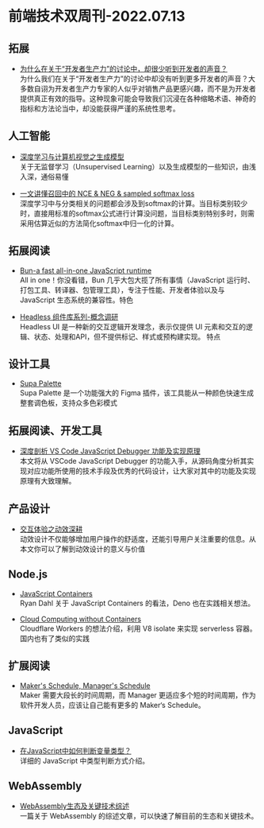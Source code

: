 # 前端技术双周刊-2022.07.13

## 拓展
- [为什么在关于“开发者生产力”的讨论中，却很少听到开发者的声音？](https://mp.weixin.qq.com/s/oDmSbtXV4-IN_GLmeVzlpg)
<br>为什么我们在关于“开发者生产力”的讨论中却没有听到更多开发者的声音？大多数自诩为开发者生产力专家的人似乎对销售产品更感兴趣，而不是为开发者提供真正有效的指导。这种现象可能会导致我们沉浸在各种缩略术语、神奇的指标和方法论当中，却没能获得严谨的系统性思考。

## 人工智能
- [深度学习与计算机视觉之生成模型](https://juejin.cn/post/7108920153533841445)
<br>关于无监督学习（Unsupervised Learning）以及生成模型的一些知识，由浅入深，通俗易懂

- [一文讲懂召回中的 NCE & NEG & sampled softmax loss](https://juejin.cn/post/7118761109741862926)
<br>深度学习中与分类相关的问题都会涉及到softmax的计算。当目标类别较少时，直接用标准的softmax公式进行计算没问题，当目标类别特别多时，则需采用估算近似的方法简化softmax中归一化的计算。

## 拓展阅读
- [Bun-a fast all-in-one JavaScript runtime](https://bun.sh/)
<br>All in one！你没看错，Bun 几乎大包大揽了所有事情（JavaScript 运行时、打包工具、转译器、包管理工具），专注于性能、开发者体验以及与 JavaScript 生态系统的兼容性。特色

- [Headless 组件库系列-概念调研](https://zhuanlan.zhihu.com/p/537385085)
<br>Headless UI 是一种新的交互逻辑开发理念，表示仅提供 UI 元素和交互的逻辑、状态、处理和API，但不提供标记、样式或预构建实现。 特点

## 设计工具
- [Supa Palette](https://www.supa-palette.com/)
<br>Supa Palette 是一个功能强大的 Figma 插件，该工具能从一种颜色快速生成整套调色板，支持众多色彩模式

## 拓展阅读、开发工具
- [深度剖析 VS Code JavaScript Debugger 功能及实现原理](https://mp.weixin.qq.com/s/9FoyLqROYXaTjivbF4KUlg)
<br>本文将从 VSCode JavaScript  Debugger  的功能入手，从源码角度分析其实现对应功能所使用的技术手段及优秀的代码设计，让大家对其中的功能及实现原理有大致理解。

## 产品设计
- [交互体验之动效深耕](https://www.zhisheji.com/jiaocheng/1557661.html)
<br>动效设计不仅能够增加用户操作的舒适度，还能引导用户关注重要的信息。从本文你可以了解到动效设计的意义与价值

## Node.js
- [JavaScript Containers](https://tinyclouds.org/javascript_containers)
<br>Ryan Dahl 关于 JavaScript Containers 的看法，Deno 也在实践相关想法。

- [Cloud Computing without Containers](https://blog.cloudflare.com/cloud-computing-without-containers/)
<br>Cloudflare Workers 的想法介绍，利用 V8 isolate 来实现 serverless 容器。国内也有了类似的实践

## 扩展阅读
- [Maker's Schedule, Manager's Schedule ](http://www.paulgraham.com/makersschedule.html)
<br>Maker 需要大段长的时间周期，而 Manager 更适应多个短的时间周期，作为软件开发人员，应该让自己能有更多的 Maker‘s Schedule。

## JavaScript
- [在JavaScript中如何判断变量类型？](https://juejin.cn/post/7117420187564900366)
<br>详细的 JavaScript 中类型判断方式介绍。

## WebAssembly
- [WebAssembly生态及关键技术综述](https://mp.weixin.qq.com/s/ZZbRRPTYAu8qUmLwKCs6ew)
<br>一篇关于 WebAssembly 的综述文章，可以快速了解目前的生态和关键技术。

